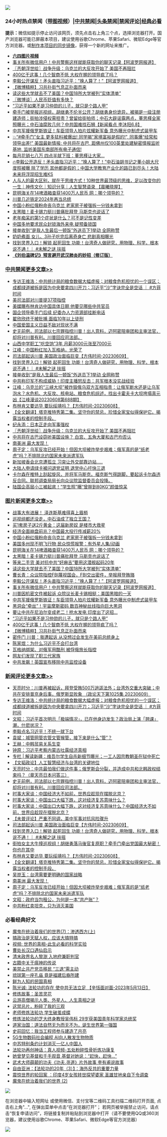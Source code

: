 ![](https://raw.githubusercontent.com/jsvpn/jsproxy/dev/64photo/fqnews-qr.jpg)

<div id="tt">
<h3>24小时热点禁闻（<a href="https://aaa.v2dns.tk/?QAjUl=BgRp5UNKRn&T5Vk=fPVH&Q59Ab=WxGE" target="_blank">带图视频</a>）|<a href="#%E4%B8%AD%E5%85%B1%E7%A6%81%E9%97%BB%E6%9B%B4%E5%A4%9A%E6%96%87%E7%AB%A0">中共禁闻</a>|<a href="#%E5%9B%BE%E7%89%87%E6%96%B0%E9%97%BB%E6%9B%B4%E5%A4%9A%E6%96%87%E7%AB%A0">头条禁闻</a>|<a href="#%E6%96%B0%E9%97%BB%E8%AF%84%E8%AE%BA%E6%9B%B4%E5%A4%9A%E6%96%87%E7%AB%A0">禁闻评论|<a href="#%E5%BF%85%E7%9C%8B%E7%BB%8F%E5%85%B8%E5%A5%BD%E6%96%87">经典必看</a></h3>
<div><b>提示：</b>微信如提示停止访问该网页，须先点击右上角三个点，选择浏览器打开。国产浏览器可能已屏蔽本项目，建议使用谷歌Chrome、苹果Safari、微软Edge等官方浏览器。或<a href="%E5%88%B6%E4%BD%9Cgit%E7%A6%81%E9%97%BB%E9%95%9C%E5%83%8F.md">制作本项目的同步镜像</a>，获得一个新的网址来推广。</div>
<ul>
<li><b><a href="http://d2.v2rss.gq/64.mp4" target="_blank">六四图片视频</a></b></li>
<li><a href="/topimagenews/20230609/1894680.md">事关所有微信用户！中共警察这样就能获取你的聊天记录【阿波罗网报道】</a></li>
<li><a href="/cbnews/20230609/1894590.md">〖兲朝浮世绘〗战争升级：乌克兰的大反攻开始了 美国不再阻拦</a></li>
<li><a href="/topimagenews/20230609/1894637.md">400亿干这事！几个智商不低 大权在握的领导疯了吗？</a></li>
<li><a href="/topimagenews/20230609/1894686.md">李毅公开谋反！矛头直指习近平：”换人算了！”【阿波罗网报道】</a></li>
<li><a href="/topimagenews/20230609/1894612.md">【微博精粹】习共扑街气息正扑面而来</a></li>
<li><a href="/topimagenews/20230609/1894699.md">读这些大学就去不了美国？中国18所大学被列“实体清单”</a></li>
<li><a href="/ssgc/20230609/1894636.md">〖微博谈〗人民币贬值有多快？</a></li>
<li><a href="/topimagenews/20230609/1894645.md">“习近平如果不是习仲勋的儿子，就只是个路人甲”</a></li>
<li><a href="/sohnews/20230609/1894604.md">牵手门被举报巡视组，胡继勇不伦半公开？胡继勇身份诡异，被揭是一级注册建造师；街拍涉侵权需担责？曾留给街拍师；中石大辟谣露两点，董思槿全家照曝光；中石油腐败几何？中共国难找石狮【新闻看点 李沐阳6.8】</a></li>
<li><a href="/topimagenews/20230609/1894678.md">中共军援俄罗斯铁证！车臣领导人拍片炫​耀新军备 意外曝光中制虎式装甲车</a></li>
<li><a href="/sohnews/20230609/1894752.md">💥“#牵手门”女主 更多猛料被爆出! 同学揭"家境富裕是假的!”, 同事爆“经常和领导出差!” 美国最新情报: 中共将在古巴, 距佛州仅100英里处建秘密情报监听基地, 监听美国东南部所有电子通信!</a></li>
<li><a href="/yule/20230609/1894694.md">每月花销七八万 四点半就下班：董思槿让大家…</a></li>
<li><a href="/sohnews/20230609/1894799.md">🔥李毅公开造反！矛头直指习近平：“换人算了！”中石油胡书记之董小姐大尺度照被曝 除了学历 其他都是假的；中国大学教育产业化的路已到尽头！大陆未来将浮现招生难KS</a></li>
<li><a href="/sohnews/20230609/1894743.md">人与人的最大区别，就在于思维方式！10种世界最顶级的思维，足以改变你的一生｜神传文化｜知识分享｜人生智慧语录 【晨曦晓屋】</a></li>
<li><a href="/topimagenews/20230610/1894839.md">昆明海关在14啤酒箱查获1400万人民币 网：哪个领导的？</a></li>
<li><a href="/ccpdope/20230609/1894802.md">川普几近铁定2024年再当总统</a></li>
<li><a href="/topimagenews/20230610/1894902.md">中国小粉红俄粉命丧乌克兰 老家房子被强拆一分钱未拿到</a></li>
<li><a href="/topimagenews/20230609/1894797.md">太黑暗！麦卡锡力挺川普痛批拜登 马斯克也说话了</a></li>
<li><a href="/baitai/20230609/1894729.md">老年痴呆的第1个症状是什么？可不是记性变差</a></li>
<li><a href="/baitai/20230609/1894684.md">中国多地要求民众封锁海外来电 疑预备锁国</a></li>
<li><a href="/cbnews/20230609/1894687.md">接单收到“是我人生最后一顿饭”外送员下1举动 全网称赞</a></li>
<li><a href="/worldnews/20230610/1894840.md">奶奶煮面 女儿、3孙子吃完后离奇身亡 悲剧真相曝光</a></li>
<li><a href="/comments/20230609/1894760.md">找到灵界入口！解锁 起死回生 功能！台湾奇人做研究，用物理、科学，根本说不通！｜ #未解之谜 扶摇</a></li>
<li><b><a href="/comments/20200207/1272816.md" target="_blank">《刘伯温碑记》预言避开武汉肺炎的妙招（修订版）</a></b></li>
</ul>
</div>

<div class="catlist">
<h3><a href="/cbnews/" target="_blank">中共禁闻</a><span><a href="/cbnews/" target="_blank" rel="nofollow">更多文章>></a></span></h3>
<ul>
<li><a href="/comments/20230610/1894969.md" target="_blank">专访王维洛：中共统计局的粮食数据大幅虚报；对粮食危机担忧的一个误区；成都绿道被拆是因为中央要拿四川开刀；习近平“沙”字诀完全是空话 ｜ #方菲时间</a></li>
<li><a href="/cbnews/20230610/1894961.md" target="_blank">美司法部对川普提37项指控</a></li>
<li><a href="/cbnews/20230610/1894906.md" target="_blank">美媒曝布林肯访中国具体日期 他要见哪些中共官员</a></li>
<li><a href="/cbnews/20230610/1894905.md" target="_blank">国企领导牵手门后续 纪委办人力资源部挂断电话</a></li>
<li><a href="/cbnews/20230610/1894904.md" target="_blank">翟欣欣终于被批捕 面临10年以上徒刑</a></li>
<li><a href="/cbnews/20230610/1894903.md" target="_blank">中国爱国主义日益不敌对现状不满</a></li>
<li><a href="/comments/20230610/1894868.md" target="_blank">史无前例，司法部以七宗罪指控川普！出人意料，迈阿密陪审团和主审法官，却将对川普有利。川普回应司法部。</a></li>
<li><a href="/cbnews/20230610/1894852.md" target="_blank">山西中学职工“吃空饷”3年 月薪3000元涨至7000元</a></li>
<li><a href="/cbnews/20230609/1894776.md" target="_blank">江峰：中国粉红加入瓦格纳，光荣了</a></li>
<li><a href="/comments/20230609/1894771.md" target="_blank">司法部起诉川普 美国政治面临巨变【方伟时间-20230609】</a></li>
<li><a href="/comments/20230609/1894760.md" target="_blank">找到灵界入口！解锁 起死回生 功能！台湾奇人做研究，用物理、科学，根本说不通！｜ #未解之谜 扶摇</a></li>
<li><a href="/cbnews/20230609/1894687.md" target="_blank">接单收到“是我人生最后一顿饭”外送员下1举动 全网称赞</a></li>
<li><a href="/cbnews/20230609/1894671.md" target="_blank">中共称印军不构成威胁！印度主播怒反击：共军根本没实战经验</a></li>
<li><a href="/cbnews/20230609/1894669.md" target="_blank">江峰：乌克兰的“三峡大坝”被炸毁俄乌双方互相指责：让俄军断水还是让乌军泡水？水危机、大反攻、核电站、粮食危机综述，找出卡霍夫卡大坝垮塌真元凶【江峰漫谈20230608第688期】</a></li>
<li><a href="/comments/20230609/1894613.md" target="_blank">布林肯又要访华 要玩绥靖吗？【方伟时间-20230608】</a></li>
<li><a href="/comments/20230609/1894607.md" target="_blank">【全文翻译】塔克推特秀第二集。坚守你的禁忌，珍惜全家宝似得保护它。揭露当权者的控制手段。</a></li>
<li><a href="/cbnews/20230609/1894595.md" target="_blank">纪永添：日本正走向军事强权</a></li>
<li><a href="/cbnews/20230609/1894590.md" target="_blank">〖兲朝浮世绘〗战争升级：乌克兰的大反攻开始了 美国不再阻拦</a></li>
<li><a href="/cbnews/20230609/1894551.md" target="_blank">中共将在古巴设窃听美国设施？ 白宫、五角大厦和古巴均否认</a></li>
<li><a href="/comments/20230609/1894542.md" target="_blank">南美洲 最大发现！</a></li>
<li><a href="/comments/20230609/1894540.md" target="_blank">周子定：乌军反攻已经开始！但因大坝被炸举步艰难；俄军真的是“纸老虎”吗？不排除北约国家未来派遣军队</a></li>
<li><a href="/cbnews/20230609/1894478.md" target="_blank">新加坡香会北京遭孤立 习突让外交部靠边站…..</a></li>
<li><a href="/cbnews/20230608/1894411.md" target="_blank">大陆人申请绿卡被问退党证明 退党中心吁快三退</a></li>
<li><a href="/comments/20230608/1894401.md" target="_blank">卡尔森在推特上刮起旋风，并将军马斯克。福克斯气得跳脚，要起诉卡尔森违反合同。联邦调查局局长向众议院监督委员会投降。</a></li>
<li><a href="/cbnews/20230608/1894390.md" target="_blank">陆国企高层小三被起底！“学生照”曝“曾胖到80KG”颜值惊呆</a></li>

</ul>
</div>
<div class="catlist">
<h3><a href="/topimagenews/" target="_blank">图片新闻</a><span><a href="/topimagenews/" target="_blank" rel="nofollow">更多文章>></a></span></h3>
<ul>
<li><a href="/topimagenews/20230610/1894977.md" target="_blank">战事大有进展！ 泽连斯基难得喜上眉梢</a></li>
<li><a href="/topimagenews/20230610/1894968.md" target="_blank">巡视组都还没走，中石油成了独立王国？</a></li>
<li><a href="/topimagenews/20230610/1894967.md" target="_blank">买1套房子送2斤黄金：这届新房奴 是楼市大救星</a></li>
<li><a href="/topimagenews/20230610/1894954.md" target="_blank">经济全面崩盘前兆？中国最大投行传减薪20%</a></li>
<li><a href="/topimagenews/20230610/1894902.md" target="_blank">中国小粉红俄粉命丧乌克兰 老家房子被强拆一分钱未拿到</a></li>
<li><a href="/topimagenews/20230610/1894901.md" target="_blank">美国多州现不明飞行物 民众惊慌报警：有外星人集/动画</a></li>
<li><a href="/topimagenews/20230610/1894839.md" target="_blank">昆明海关在14啤酒箱查获1400万人民币 网：哪个领导的？</a></li>
<li><a href="/topimagenews/20230609/1894797.md" target="_blank">太黑暗！麦卡锡力挺川普痛批拜登 马斯克也说话了</a></li>
<li><a href="/topimagenews/20230609/1894715.md" target="_blank">等来二手货 美对抗中共“好麻吉”要用这潜舰起码20年</a></li>
<li><a href="/topimagenews/20230609/1894699.md" target="_blank">读这些大学就去不了美国？中国18所大学被列“实体清单”</a></li>
<li><a href="/topimagenews/20230609/1894698.md" target="_blank">曹长青：众议院指控FBI蔑视国会，FBI交出密件，举报拜登贿赂</a></li>
<li><a href="/topimagenews/20230609/1894686.md" target="_blank">李毅公开谋反！矛头直指习近平：”换人算了！”【阿波罗网报道】</a></li>
<li><a href="/topimagenews/20230609/1894680.md" target="_blank">事关所有微信用户！中共警察这样就能获取你的聊天记录【阿波罗网报道】</a></li>
<li><a href="/topimagenews/20230609/1894679.md" target="_blank">川普因机密文件被起诉 众院议长麦卡锡相挺：美国黑暗的一天</a></li>
<li><a href="/topimagenews/20230609/1894678.md" target="_blank">中共军援俄罗斯铁证！车臣领导人拍片炫​耀新军备 意外曝光中制虎式装甲车</a></li>
<li><a href="/topimagenews/20230609/1894670.md" target="_blank">黑洞会“牵丝”！宇宙摩斯密码 数百神秘丝线指向巨大黑洞</a></li>
<li><a href="/topimagenews/20230609/1894664.md" target="_blank">要让中共在尼泊尔变成老二！抢水发电 印度出了这招…</a></li>
<li><a href="/topimagenews/20230609/1894645.md" target="_blank">“习近平如果不是习仲勋的儿子，就只是个路人甲”</a></li>
<li><a href="/topimagenews/20230609/1894637.md" target="_blank">400亿干这事！几个智商不低 大权在握的领导疯了吗？</a></li>
<li><a href="/topimagenews/20230609/1894612.md" target="_blank">【微博精粹】习共扑街气息正扑面而来</a></li>
<li><a href="/topimagenews/20230609/1894594.md" target="_blank">密件门 川普：我遭起诉 从没想过会发生在美前总统身上</a></li>
<li><a href="/topimagenews/20230609/1894593.md" target="_blank">陈家煜：为什么习近平不会打台湾</a></li>
<li><a href="/topimagenews/20230609/1894592.md" target="_blank">瓦格纳绑架、对俄军用酷刑 被俘俄旅长指控</a></li>
<li><a href="/topimagenews/20230609/1894550.md" target="_blank">网友们发现了职三代家族</a></li>
<li><a href="/topimagenews/20230609/1894532.md" target="_blank">中共发飙！英国宣布移除中共监控设备</a></li>

</ul>
</div>
<div class="catlist">
<h3><a href="/comments/" target="_blank">新闻评论</a><span><a href="/comments/" target="_blank" rel="nofollow">更多文章>></a></span></h3>
<ul>
<li><a href="/comments/20230610/1894981.md" target="_blank">天亮时分：川普再被起诉，拜登受贿500万逍遥法外；台湾外交重大突破；中共在安排普京身后事，俄罗斯显败象 （政论天下第1025集 20230609）</a></li>
<li><a href="/comments/20230610/1894969.md" target="_blank">专访王维洛：中共统计局的粮食数据大幅虚报；对粮食危机担忧的一个误区；成都绿道被拆是因为中央要拿四川开刀；习近平“沙”字诀完全是空话 ｜ #方菲时间</a></li>
<li><a href="/comments/20230610/1894965.md" target="_blank">文昭：习近平首次明示「极端情况」，已在他身边发生？政治局上演「翘课」潮，什麽状况？</a></li>
<li><a href="/comments/20230610/1894964.md" target="_blank">李毅点名习近平！不统一就下台</a></li>
<li><a href="/comments/20230610/1894957.md" target="_blank">袁斌：城管网管农管文管猴管，接下来是什么“管”？</a></li>
<li><a href="/comments/20230610/1894956.md" target="_blank">王赫：中韩贸易关系生变</a></li>
<li><a href="/comments/20230610/1894955.md" target="_blank">钟原：习近平考察内蒙古吐露经济真相</a></li>
<li><a href="/comments/20230610/1894927.md" target="_blank">专栏 | 解读新疆：维吾尔学生自杀新细节曝光；一工人因宗教朝圣在狱中死亡</a></li>
<li><a href="/comments/20230610/1894913.md" target="_blank">【文韬政论】人工智慧经济与台湾的关键地位</a></li>
<li><a href="/comments/20230610/1894886.md" target="_blank">天亮时分：中共最怕我们做这件事；俄罗斯会分裂，并造成中共和北韩政权结束吗？（章天亮日本问答三）</a></li>
<li><a href="/comments/20230610/1894868.md" target="_blank">史无前例，司法部以七宗罪指控川普！出人意料，迈阿密陪审团和主审法官，却将对川普有利。川普回应司法部。</a></li>
<li><a href="/comments/20230610/1894835.md" target="_blank">时事大家谈：中国经济大不如前，世界应趁现在摆脱北京？</a></li>
<li><a href="/comments/20230610/1894834.md" target="_blank">时事大家谈：中国出口大幅下跌，这对经济复苏意味什么？</a></li>
<li><a href="/comments/20230609/1894800.md" target="_blank">时事大家谈：中国出口大幅下跌，这对经济复苏意味什么？中国经济大不如前，世界应趁现在摆脱北京？</a></li>
<li><a href="/comments/20230609/1894778.md" target="_blank">【未普评论】严重不同调，美中军事对抗风险骤升</a></li>
<li><a href="/comments/20230609/1894771.md" target="_blank">司法部起诉川普 美国政治面临巨变【方伟时间-20230609】</a></li>
<li><a href="/comments/20230609/1894760.md" target="_blank">找到灵界入口！解锁 起死回生 功能！台湾奇人做研究，用物理、科学，根本说不通！｜ #未解之谜 扶摇</a></li>
<li><a href="/comments/20230609/1894677.md" target="_blank">街拍女主大牛撞巡视组！胡继勇落马後官复原职？牵手门牵出党国最大秘密！你也在其中</a></li>
<li><a href="/comments/20230609/1894613.md" target="_blank">布林肯又要访华 要玩绥靖吗？【方伟时间-20230608】</a></li>
<li><a href="/comments/20230609/1894607.md" target="_blank">【全文翻译】塔克推特秀第二集。坚守你的禁忌，珍惜全家宝似得保护它。揭露当权者的控制手段。</a></li>
<li><a href="/comments/20230609/1894600.md" target="_blank">吴崑玉：台湾需要更明确的国家战略</a></li>
<li><a href="/comments/20230609/1894542.md" target="_blank">南美洲 最大发现！</a></li>
<li><a href="/comments/20230609/1894540.md" target="_blank">周子定：乌军反攻已经开始！但因大坝被炸举步艰难；俄军真的是“纸老虎”吗？不排除北约国家未来派遣军队</a></li>
<li><a href="/comments/20230609/1894530.md" target="_blank">文昭：政府当包租公，为何是一本“共产账”？</a></li>
<li><a href="/comments/20230609/1894529.md" target="_blank">中共粉红卖坦克，只为消灭美国</a></li>

</ul>
</div>

<div class="catlist">
<h3>必看经典好文</h3>
<ul>
<li><a href="/topimagenews/20180527/948369.md" target="_blank">魔鬼在统治着我们的世界(7)：渗透西方(上)</a></li>
<li><a href="/comments/20200814/1379994.md" target="_blank">搞政治是天赋人权，应该大搞特搞</a></li>
<li><a href="/aomi/supernatural/20150313/374665.md" target="_blank">视频: 世界的真相-此生必看的科学实验</a></li>
<li><a href="/comments/20230417/1873184.md" target="_blank">曹处长汉口遇仙启示</a></li>
<li><a href="/ccpdope/20220508/1730036.md" target="_blank">清末政界名人黎澍 入地府兼职判官</a></li>
<li><a href="/ccpdope/20200531/1337409.md" target="_blank">古籍中关于瘟神的传说</a></li>
<li><a href="/cbnews/20201004/1408019.md" target="_blank">美禁止共产党员移民 “三退”需主动</a></li>
<li><a href="/bannedvideo/20220418/1720873.md" target="_blank">琉球第一座孔庙 竟是福建后裔所建</a></li>
<li><a href="/comments/20200926/1403589.md" target="_blank">鲜为人知的民国真相</a></li>
<li><a href="/comments/20230513/1884082.md" target="_blank">陈光诚: 法轮功的存在 使中共无法立足 【辛恬面对面-2023年5月13日】</a></li>
<li><a href="/comments/20220522/1736049.md" target="_blank">修炼故事：圣苦灵花</a></li>
<li><a href="/comments/20200919/82684.md" target="_blank">云游高僧揭示人类、外星人、人生真相之谜</a></li>
<li><a href="/yule/20210123/1473216.md" target="_blank">这禁忌片，粉碎了我的三观</a></li>
<li><a href="/cbnews/20211114/1652214.md" target="_blank">老师修炼法轮功 学生破茧成蝶</a></li>
<li><a href="/comments/20190517/1129285.md" target="_blank">修炼法轮功的芝大终身教授吴伟标 29岁获美国青年科学家总统奖</a></li>
<li><a href="/comments/20220722/1761708.md" target="_blank">道家治国：道法自然无为而无不为，诞生世界第一强国</a></li>
<li><a href="/aomi/history/20141104/323033.md" target="_blank">史前回忆：我当工程师参与建造了月亮</a></li>
<li><a href="/topimagenews/20200527/1335347.md" target="_blank">5G生物数码社会编程 AI向人散发生物物质</a></li>
<li><a href="/comments/20220920/1786910.md" target="_blank">中苏特别条约计划消灭一亿人中国人</a></li>
<li><a href="/comments/20190516/1128964.md" target="_blank">法轮功再创神话：真人视频-五处粉碎性骨折炼功康复</a></li>
<li><a href="/cnnews/20210420/1529760.md" target="_blank">她曾梦见基督和千手观音 基督对她说：“赶快，赶快…”</a></li>
<li><a href="/topimagenews/20181117/1032655.md" target="_blank">武术大师薛颠的功夫《功夫.寻道》片外故事 李有甫说故事</a></li>
<li><a href="/comments/20190806/1168435.md" target="_blank">自由亚洲：【法轮功的20年（3）】：海外反共的重要力量</a></li>
<li><a href="/comments/20210307/1499941.md" target="_blank">震惊世界的轮回案 ：印度4岁女孩转世探望婆家 圣雄甘地亲自下令调查</a></li>
<li><a href="/topimagenews/20180520/944940.md" target="_blank">魔鬼在统治着我们的世界 (2)</a></li>

</ul>
</div>

![](https://raw.githubusercontent.com/jsvpn/jsproxy/dev/64photo/fqnews-qr.jpg)

在浏览器中输入短网址 或使用微信、支付宝等二维码工具扫描二维码打开页面, 点击右上角"...", 在弹出菜单中点击“在浏览器打开”； 若网页被举报禁止访问，请点击“恢复申请访问”，将链接复制并粘贴到浏览器中打开（请不要使用QQ或360浏览器，建议使用谷歌Chrome、苹果Safari、微软Edge等官方浏览器）

![](https://raw.githubusercontent.com/jsvpn/jsproxy/dev/64photo/wx.jpg)